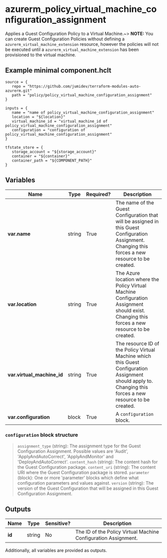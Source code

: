 # azurerm_policy_virtual_machine_configuration_assignment

Applies a Guest Configuration Policy to a Virtual Machine.~> **NOTE:** You can create Guest Configuration Policies without defining a `azurerm_virtual_machine_extension` resource, however the policies will not be executed until a `azurerm_virtual_machine_extension` has been provisioned to the virtual machine.

## Example minimal component.hclt

```hcl
source = {
   repo = "https://github.com/jumidev/terraform-modules-auto-azurerm.git" 
   path = "policy/policy_virtual_machine_configuration_assignment" 
}

inputs = {
   name = "name of policy_virtual_machine_configuration_assignment" 
   location = "${location}" 
   virtual_machine_id = "virtual_machine_id of policy_virtual_machine_configuration_assignment" 
   configuration = "configuration of policy_virtual_machine_configuration_assignment" 
}

tfstate_store = {
   storage_account = "${storage_account}" 
   container = "${container}" 
   container_path = "${COMPONENT_PATH}" 
}

```

## Variables

| Name | Type | Required? |  Description |
| ---- | ---- | --------- |  ----------- |
| **var.name** | string | True | The name of the Guest Configuration that will be assigned in this Guest Configuration Assignment. Changing this forces a new resource to be created. | 
| **var.location** | string | True | The Azure location where the Policy Virtual Machine Configuration Assignment should exist. Changing this forces a new resource to be created. | 
| **var.virtual_machine_id** | string | True | The resource ID of the Policy Virtual Machine which this Guest Configuration Assignment should apply to. Changing this forces a new resource to be created. | 
| **var.configuration** | block | True | A `configuration` block. | 

### `configuration` block structure

> `assignment_type` (string): The assignment type for the Guest Configuration Assignment. Possible values are 'Audit', 'ApplyAndAutoCorrect', 'ApplyAndMonitor' and 'DeployAndAutoCorrect'.
> `content_hash` (string): The content hash for the Guest Configuration package.
> `content_uri` (string): The content URI where the Guest Configuration package is stored.
> `parameter` (block): One or more 'parameter' blocks which define what configuration parameters and values against.
> `version` (string): The version of the Guest Configuration that will be assigned in this Guest Configuration Assignment.



## Outputs

| Name | Type | Sensitive? | Description |
| ---- | ---- | --------- | --------- |
| **id** | string | No  | The ID of the Policy Virtual Machine Configuration Assignment. | 

Additionally, all variables are provided as outputs.
